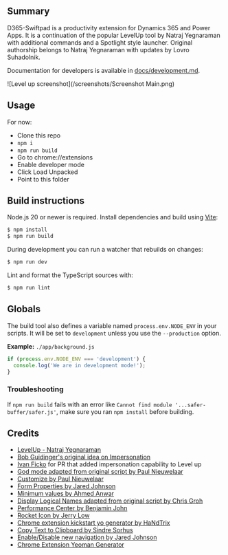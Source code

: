 ## Summary

D365-Swiftpad is a productivity extension for Dynamics 365 and Power Apps.
It is a continuation of the popular LevelUp tool by Natraj Yegnaraman with
additional commands and a Spotlight style launcher.
Original authorship belongs to Natraj Yegnaraman with updates by Lovro
Suhadolnik.

Documentation for developers is available in [docs/development.md](docs/development.md).

![Level up screenshot](/screenshots/Screenshot Main.png)

## Usage

For now:
- Clone this repo
- `npm i`
- `npm run build`
- Go to chrome://extensions
- Enable developer mode
- Click Load Unpacked
- Point to this folder


## Build instructions

Node.js 20 or newer is required. Install dependencies and build using
[Vite](https://vitejs.dev/):

```bash
$ npm install
$ npm run build
```

During development you can run a watcher that rebuilds on changes:

```bash
$ npm run dev
```

Lint and format the TypeScript sources with:

```bash
$ npm run lint
```

## Globals

The build tool also defines a variable named `process.env.NODE_ENV` in your scripts. It will be set to `development` unless you use the `--production` option.

**Example:** `./app/background.js`

```javascript
if (process.env.NODE_ENV === 'development') {
  console.log('We are in development mode!');
}
```

### Troubleshooting

If `npm run build` fails with an error like `Cannot find module '...safer-buffer/safer.js'`,
make sure you ran `npm install` before building.

## Credits

- [LevelUp - Natraj Yegnaraman](https://github.com/rajyraman/Levelup-for-Dynamics-CRM)
- [Bob Guidinger's original idea on Impersonation](https://bguidinger.com/blog/user-impersonation-in-unified-interface-apps)
- [Ivan Ficko](https://dynamicsninja.blog/) for PR that added impersonation capability to Level up
- [God mode adapted from original script by Paul Nieuwelaar](https://paulnieuwelaar.wordpress.com/2014/07/30/activate-god-mode-in-crm-2013-dont-let-your-users-see-this/)
- [Customize by Paul Nieuwelaar](https://paulnieuwelaar.wordpress.com/2014/07/28/customize-and-publish-from-crm-2013-forms-with-bookmarklets/)
- [Form Properties by Jared Johnson](http://www.magnetismsolutions.com/blog/jaredjohnson/2014/08/03/dynamics-crm-2013-resurrecting-the-form-properties-window-with-bookmarklet)
- [Minimum values by Ahmed Anwar](http://www.magnetismsolutions.com/blog/ahmed-anwar's-blog/2014/12/8/microsoft-dynamics-crm-2013-populating-required-fields-with-bookmarklets)
- [Display Logical Names adapted from original script by Chris Groh](http://us.hitachi-solutions.com/blog/2014/10/27/showing-entity-logical-names-on-form/)
- [Performance Center by Benjamin John](http://www.leicht-bewoelkt.de/en/dynamics-crm-bookmarklets-v2)
- [Rocket Icon by Jerry Low](https://www.iconfinder.com/jerrylow)
- [Chrome extension kickstart yo generator by HaNdTrix](https://github.com/HaNdTriX/generator-chrome-extension-kickstart)
- [Copy Text to Clipboard by Sindre Sorhus](https://github.com/sindresorhus/copy-text-to-clipboard)
- [Enable/Disable new navigation by Jared Johnson](https://www.magnetismsolutions.com/blog/jaredjohnson/2018/11/27/dynamics-365-v9-1-enable-unified-interface-ui-updates-on-upgraded-organizations)
- [Chrome Extension Yeoman Generator](https://github.com/mazamachi/generator-chrome-extension-kickstart-typescript)
